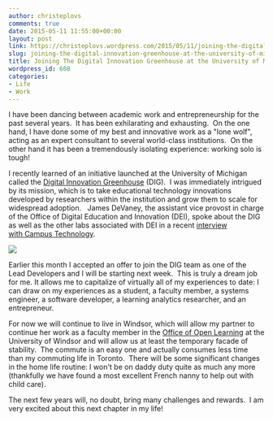 ```yaml
---
author: christeplovs
comments: true
date: 2015-05-11 11:55:00+00:00
layout: post
link: https://christeplovs.wordpress.com/2015/05/11/joining-the-digital-innovation-greenhouse-at-the-university-of-michigan/
slug: joining-the-digital-innovation-greenhouse-at-the-university-of-michigan
title: Joining The Digital Innovation Greenhouse at the University of Michigan
wordpress_id: 608
categories:
- Life
- Work
---
```


I have been dancing between academic work and entrepreneurship for the past several years.  It has been exhilarating and exhausting.  On the one hand, I have done some of my best and innovative work as a "lone wolf", acting as an expert consultant to several world-class institutions.  On the other hand it has been a tremendously isolating experience: working solo is tough!

I recently learned of an initiative launched at the University of Michigan called the [Digital Innovation Greenhouse](http://digitaleducation.umich.edu/about/dig-digital-innovation-greenhouse/) (DIG).  I was immediately intrigued by its mission, which is to take educational technology innovations developed by researchers within the institution and grow them to scale for widespread adoption.   James DeVaney, the assistant vice provost in charge of the Office of Digital Education and Innovation (DEI), spoke about the DIG as well as the other labs associated with DEI in a recent [interview with Campus Technology](http://campustechnology.com/Articles/2015/05/07/UMich-Labs-Scale-Up-Instructional-Innovations.aspx?m=1&Page=1).

![](http://umich.edu/skins/um2013/media/images/touch-icon-ipad-retina.png)

Earlier this month I accepted an offer to join the DIG team as one of the Lead Developers and I will be starting next week.  This is truly a dream job for me. It allows me to capitalize of virtually all of my experiences to date: I can draw on my experiences as a student, a faculty member, a systems engineer, a software developer, a learning analytics researcher, and an entrepreneur.

For now we will continue to live in Windsor, which will allow my partner to continue her work as a faculty member in the [Office of Open Learning](http://www1.uwindsor.ca/openlearning/) at the University of Windsor and will allow us at least the temporary facade of stability.  The commute is an easy one and actually consumes less time than my commuting life in Toronto.  There will be some significant changes in the home life routine: I won't be on daddy duty quite as much any more (thankfully we have found a most excellent French nanny to help out with child care).

The next few years will, no doubt, bring many challenges and rewards.  I am very excited about this next chapter in my life!
